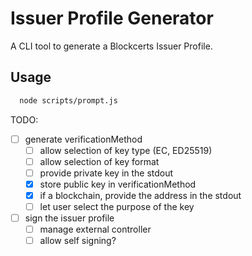 # Issuer Profile Generator

A CLI tool to generate a Blockcerts Issuer Profile.

## Usage

```bash
  node scripts/prompt.js
```

TODO:
- [ ] generate verificationMethod
  - [ ] allow selection of key type (EC, ED25519)
  - [ ] allow selection of key format
  - [ ] provide private key in the stdout
  - [x] store public key in verificationMethod
  - [x] if a blockchain, provide the address in the stdout
  - [ ] let user select the purpose of the key
- [ ] sign the issuer profile
  - [ ] manage external controller
  - [ ] allow self signing?
